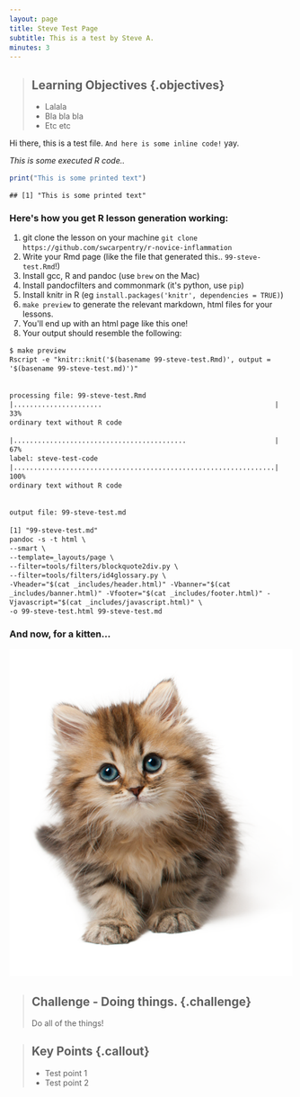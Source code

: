 ```yaml
---
layout: page
title: Steve Test Page
subtitle: This is a test by Steve A.
minutes: 3
---
```


> ## Learning Objectives {.objectives}
> * Lalala
> * Bla bla bla
> * Etc etc

Hi there, this is a test file. `And here is some inline code!` yay.

*This is some executed R code..*


```r
print("This is some printed text")
```

```
## [1] "This is some printed text"
```

### Here's how you get R lesson generation working:

1. git clone the lesson on your machine `git clone https://github.com/swcarpentry/r-novice-inflammation`
2. Write your Rmd page (like the file that generated this.. `99-steve-test.Rmd`!)
3. Install gcc, R and pandoc (use `brew` on the Mac)
4. Install pandocfilters and commonmark (it's python, use `pip`)
5. Install knitr in R (eg `install.packages('knitr', dependencies = TRUE)`)
6. `make preview` to generate the relevant markdown, html files for your lessons.
7. You'll end up with an html page like this one!
8. Your output should resemble the following:

```
$ make preview
Rscript -e "knitr::knit('$(basename 99-steve-test.Rmd)', output = '$(basename 99-steve-test.md)')"


processing file: 99-steve-test.Rmd
|......................                                           |  33%
ordinary text without R code

|...........................................                      |  67%
label: steve-test-code
|.................................................................| 100%
ordinary text without R code


output file: 99-steve-test.md

[1] "99-steve-test.md"
pandoc -s -t html \
--smart \
--template=_layouts/page \
--filter=tools/filters/blockquote2div.py \
--filter=tools/filters/id4glossary.py \
-Vheader="$(cat _includes/header.html)" -Vbanner="$(cat _includes/banner.html)" -Vfooter="$(cat _includes/footer.html)" -Vjavascript="$(cat _includes/javascript.html)" \
-o 99-steve-test.html 99-steve-test.md
```

### And now, for a kitten...
<img src="fig/kitten.png" alt="A Kitten" />

> ## Challenge - Doing things. {.challenge}
>
> Do all of the things!

> ## Key Points {.callout}
>
> * Test point 1
> * Test point 2
